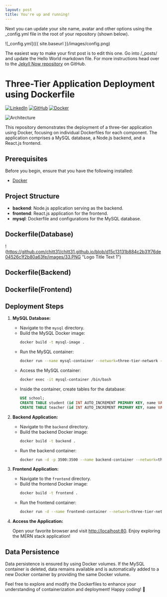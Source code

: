 ```yaml
---
layout: post
title: You're up and running!
---
```


Next you can update your site name, avatar and other options using the _config.yml file in the root of your repository (shown below).

![_config.yml]({{ site.baseurl }}/images/config.png)

The easiest way to make your first post is to edit this one. Go into /_posts/ and update the Hello World markdown file. For more instructions head over to the [Jekyll Now repository](https://github.com/barryclark/jekyll-now) on GitHub.
# Three-Tier Application Deployment using Dockerfile
[![LinkedIn](https://img.shields.io/badge/Connect%20with%20me%20on-LinkedIn-blue.svg)](https://www.linkedin.com/in/aman-devops/)
[![GitHub](https://img.shields.io/github/stars/AmanPathak-DevOps.svg?style=social)](https://github.com/AmanPathak-DevOps)
[![Docker](https://img.shields.io/badge/docker-%230db7ed.svg?style=for-the-badge&logo=docker&logoColor=white)](https://hub.docker.com/u/avian19)

![Architecture](assets/Infra.gif)

This repository demonstrates the deployment of a three-tier application using Docker, focusing on individual Dockerfiles for each component. The application comprises a MySQL database, a Node.js backend, and a React.js frontend.

## Prerequisites

Before you begin, ensure that you have the following installed:

- [Docker](https://www.docker.com/get-started)
  
## Project Structure

- **backend**: Node.js application serving as the backend.
- **frontend**: React.js application for the frontend.
- **mysql**: Dockerfile and configurations for the MySQL database.

## Dockerfile(Database)
!(https://github.com/chitt31/chitt31.github.io/blob/d15c13131b884c2b31f76de04526c1f2b80a63fe/images/33.PNG "Logo Title Text 1")

## Dockerfile(Backend)

## Dockerfile(Frontend)

## Deployment Steps

1. **MySQL Database:**

   - Navigate to the `mysql` directory.
   - Build the MySQL Docker image:
     ```bash
     docker build -t mysql-image .
     ```
   - Run the MySQL container:
     ```bash
     docker run --name mysql-container --network=three-tier-network -p 3306:3306 -v mysql-data:/var/lib/mysql -d mysql-image
     ```
   - Access the MySQL container:
     ```bash
     docker exec -it mysql-container /bin/bash
     ```
   - Inside the container, create tables for the database:
     ```sql
     USE school;
     CREATE TABLE student (id INT AUTO_INCREMENT PRIMARY KEY, name VARCHAR(40), roll_number INT, class VARCHAR(16));
     CREATE TABLE teacher (id INT AUTO_INCREMENT PRIMARY KEY, name VARCHAR(40), subject VARCHAR(40), class VARCHAR(16));
     ```

2. **Backend Application:**

   - Navigate to the `backend` directory.
   - Build the backend Docker image:
     ```bash
     docker build -t backend .
     ```
   - Run the backend container:
     ```bash
     docker run -d -p 3500:3500 --name backend-container --network=three-tier-network backend
     ```

3. **Frontend Application:**

   - Navigate to the `frontend` directory.
   - Build the frontend Docker image:
     ```bash
     docker build -t frontend .
     ```
   - Run the frontend container:
     ```bash
     docker run -d --name frontend-container --network=three-tier-network -p 80:80 frontend
     ```

4. **Access the Application:**

   Open your favorite browser and visit [http://localhost:80](http://localhost:80). Enjoy exploring the MERN stack application!

## Data Persistence

Data persistence is ensured by using Docker volumes. If the MySQL container is deleted, data remains available and is automatically added to a new Docker container by providing the same Docker volume.

Feel free to explore and modify the Dockerfiles to enhance your understanding of containerization and deployment! Happy coding! 🚀
